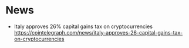 # News
- Italy approves 26% capital gains tax on cryptocurrencies
  https://cointelegraph.com/news/italy-approves-26-capital-gains-tax-on-cryptocurrencies
